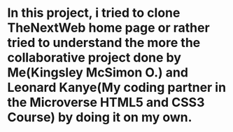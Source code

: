 # In this project, i tried to clone TheNextWeb home page or rather tried to understand the more the collaborative project done by Me(Kingsley McSimon O.) and Leonard Kanye(My coding partner in the Microverse HTML5 and CSS3 Course) by doing it on my own.
